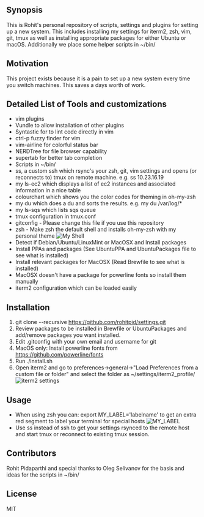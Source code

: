 ## Synopsis

This is Rohit's personal repository of scripts, settings and plugins for setting up a new system. This includes installing my settings for iterm2, zsh, vim, git, tmux as well as installing appropriate packages for either Ubuntu or macOS. Additionally we place some helper scripts in ~/bin/

## Motivation

This project exists because it is a pain to set up a new system every time you switch machines. This saves a days worth of work.

## Detailed List of Tools and customizations

+ vim plugins
 + Vundle to allow installation of other plugins
 + Syntastic for to lint code directly in vim
 + ctrl-p fuzzy finder for vim
 + vim-airline for colorful status bar
 + NERDTree for file browser capability
 + supertab for better tab completion
+ Scripts in ~/bin/
 + ss, a custom ssh which rsync's your zsh, git, vim settings and opens (or reconnects to) tmux on remote machine. e.g. ss 10.23.16.19
 + my ls-ec2 which displays a list of ec2 instances and associated information in a nice table
 + colourchart which shows you the color codes for theming in oh-my-zsh
 + my du which does a du and sorts the results. e.g. my du /var/log/\*
 + my ls-sqs which lists sqs queue
+ tmux configuration in tmux.conf
+ gitconfig - Please change this file if you use this repository
+ zsh - Make zsh the default shell and installs oh-my-zsh with my personal theme
![My Shell](https://dl.dropboxusercontent.com/u/28516129/Screen%20Shot%202016-10-11%20at%204.31.42%20PM.png)
+ Detect if Debian/Ubuntu/LinuxMint or MacOSX and Install packages
 + Install PPAs and packages (See UbuntuPPA and UbuntuPackages file to see what is installed)
 + Install relevant packages for MacOSX (Read Brewfile to see what is installed)
 + MacOSX doesn't have a package for powerline fonts so install them manually
+ iterm2 configuration which can be loaded easily

## Installation

1. git clone --recursive https://github.com/rohitpid/settings.git
2. Review packages to be installed in Brewfile or UbuntuPackages and add/remove packages you want installed.
3. Edit .gitconfig with your own email and username for git
4. MacOS only: Install powerline fonts from https://github.com/powerline/fonts
5. Run ./install.sh
6. Open iterm2 and go to preferences->general->"Load Preferences from a custom file or folder" and select the folder as ~/settings/iterm2_profile/
![iterm2 settings](https://dl.dropboxusercontent.com/u/28516129/Screen%20Shot%202016-10-11%20at%204.48.51%20PM.png)

## Usage

+ When using zsh you can: export MY_LABEL='labelname' to get an extra red segment to label your terminal for special hosts
![MY_LABEL](https://dl.dropboxusercontent.com/u/28516129/Screen%20Shot%202016-10-12%20at%2012.57.03%20PM.png)
+ Use ss <ip> instead of ssh to get your settings rsynced to the remote host and start tmux or reconnect to existing tmux session.

## Contributors

Rohit Pidaparthi and special thanks to Oleg Selivanov for the basis and ideas for the scripts in ~/bin/

## License

MIT
